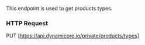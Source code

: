 This endpoint is used to get products types.
### HTTP Request

PUT [https://api.dynamicore.io/private/products/types]